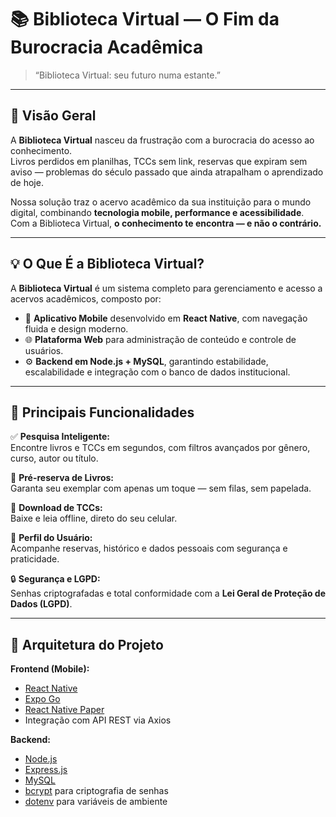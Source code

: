 # 📚 Biblioteca Virtual — O Fim da Burocracia Acadêmica

> “Biblioteca Virtual: seu futuro numa estante.”  

---

## 🚀 Visão Geral

A **Biblioteca Virtual** nasceu da frustração com a burocracia do acesso ao conhecimento.  
Livros perdidos em planilhas, TCCs sem link, reservas que expiram sem aviso — problemas do século passado que ainda atrapalham o aprendizado de hoje.

Nossa solução traz o acervo acadêmico da sua instituição para o mundo digital, combinando **tecnologia mobile, performance e acessibilidade**.  
Com a Biblioteca Virtual, **o conhecimento te encontra — e não o contrário.**

---

## 💡 O Que É a Biblioteca Virtual?

A **Biblioteca Virtual** é um sistema completo para gerenciamento e acesso a acervos acadêmicos, composto por:

- 📱 **Aplicativo Mobile** desenvolvido em **React Native**, com navegação fluida e design moderno.  
- 🌐 **Plataforma Web** para administração de conteúdo e controle de usuários.  
- ⚙️ **Backend em Node.js + MySQL**, garantindo estabilidade, escalabilidade e integração com o banco de dados institucional.

---

## 🧭 Principais Funcionalidades

✅ **Pesquisa Inteligente:**  
Encontre livros e TCCs em segundos, com filtros avançados por gênero, curso, autor ou título.

📘 **Pré-reserva de Livros:**  
Garanta seu exemplar com apenas um toque — sem filas, sem papelada.

📄 **Download de TCCs:**  
Baixe e leia offline, direto do seu celular.

👤 **Perfil do Usuário:**  
Acompanhe reservas, histórico e dados pessoais com segurança e praticidade.

🔒 **Segurança e LGPD:**  
Senhas criptografadas e total conformidade com a **Lei Geral de Proteção de Dados (LGPD)**.

---

## 🧱 Arquitetura do Projeto

**Frontend (Mobile):**
- [React Native](https://reactnative.dev/)
- [Expo Go](https://expo.dev/)
- [React Native Paper](https://callstack.github.io/react-native-paper/)
- Integração com API REST via Axios

**Backend:**
- [Node.js](https://nodejs.org/)
- [Express.js](https://expressjs.com/)
- [MySQL](https://www.mysql.com/)
- [bcrypt](https://www.npmjs.com/package/bcrypt) para criptografia de senhas
- [dotenv](https://www.npmjs.com/package/dotenv) para variáveis de ambiente

